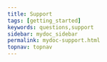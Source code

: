 ```yaml
---
title: Support
tags: [getting_started]
keywords: questions,support
sidebar: mydoc_sidebar
permalink: mydoc-support.html
topnav: topnav
---
```

